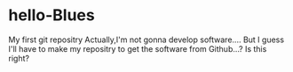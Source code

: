 # hello-Blues
My first git repositry
Actually,I'm not gonna develop software....
But I guess I'll have to make my repositry to get the software from Github...?
Is this right?
